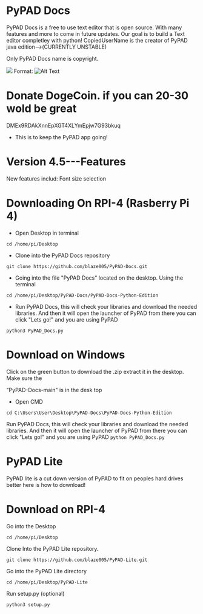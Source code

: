 # PyPAD Docs

PyPAD Docs is a free to use text editor that is open source. With many features and more to come in future updates. Our goal is to build a Text editor completley with python! CopiedUserName is the creator of PyPAD java edition-->(CURRENTLY UNSTABLE)



Only PyPAD Docs name is copyright. 

![](PyPAD-Docs/demopic.jpeg)
Format: ![Alt Text](https://github.com/blaze005/PyPAD-Docs/blob/main/demopic.jpeg?raw=true)






# Donate DogeCoin. if you can 20-30 wold be great 

DMEx9RDAkXnnEpXGT4XLYmEpjw7G93bkuq

- This is to keep the PyPAD app going!

# Version 4.5---Features

New features includ: Font size selection


# Downloading On RPI-4 (Rasberry Pi 4)


- Open Desktop in terminal

```cd /home/pi/Desktop```

- Clone into the PyPAD Docs repository

```git clone https://github.com/blaze005/PyPAD-Docs.git```

- Going into the file "PyPAD Docs" located on the desktop. Using the terminal

```cd /home/pi/Desktop/PyPAD-Docs/PyPAD-Docs-Python-Edition```


- Run PyPAD Docs, this will check your libraries and download the needed libraries. And then it will open the launcher of PyPAD from there you can click "Lets go!" and you are using PyPAD

 ```python3 PyPAD_Docs.py```





# Download on Windows

Click on the green button to download the .zip extract it in the desktop. Make sure the 

"PyPAD-Docs-main" is in the desk top

- Open CMD


```cd C:\Users\User\Desktop\PyPAD-Docs\PyPAD-Docs-Python-Edition```


Run PyPAD Docs, this will check your libraries and download the needed libraries. And then it will open the launcher of PyPAD from there you can click "Lets go!" and you are using PyPAD
```python PyPAD_Docs.py```




# PyPAD Lite

PyPAD lite is a cut down version of PyPAD to fit on peoples hard drives better here is how to download!

# Download on RPI-4

Go into the Desktop

```cd /home/pi/Desktop```

Clone Into the PyPAD Lite repository.

```git clone https://github.com/blaze005/PyPAD-Lite.git```

Go into the PyPAD Lite directory

```cd /home/pi/Desktop/PyPAD-Lite```

Run setup.py (optional)

```python3 setup.py```
